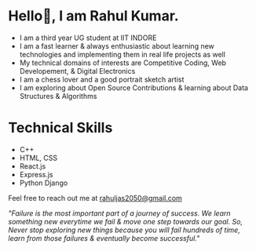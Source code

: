 ﻿# Hello👋, I am Rahul Kumar.
- I am a third year UG student at IIT INDORE
- I am a fast learner & always enthusiastic about learning new technologies and implementing them in  real life projects as well
- My technical domains of interests are Competitive Coding, Web Developement, & Digital Electronics
- I am a chess lover and a good portrait sketch artist
- I am exploring about Open Source Contributions & learning about Data Structures & Algorithms

# Technical Skills
- C++
- HTML, CSS
- React.js
- Express.js
- Python Django

Feel free to reach out me at rahuljas2050@gmail.com

*"Failure is the most important part of a journey of success. We learn something new everytime we fail & move one step towards our goal. So, Never stop exploring new things because you will fail hundreds of time, learn from those failures & eventually become successful."*
